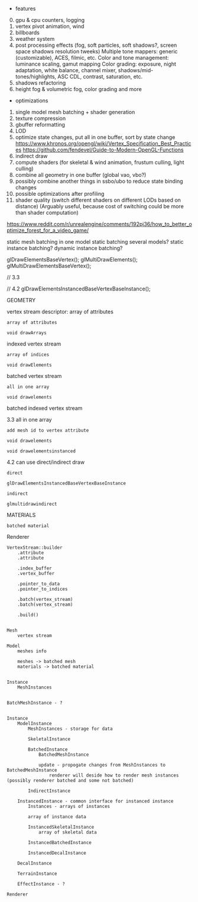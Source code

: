 * features
0. gpu & cpu counters, logging
1. vertex pivot animation, wind
2. billboards
2. weather system
3. post processing effects (fog, soft particles, soft shadows?, screen space shadows resolution tweeks)
   Multiple tone mappers: generic (customizable), ACES, filmic, etc.
   Color and tone management: luminance scaling, gamut mapping
   Color grading: exposure, night adaptation, white balance, channel mixer, shadows/mid-tones/highlights, ASC CDL, contrast, saturation, etc.
4. shadows refactoring
5. height fog & volumetric fog, color grading and more

* optimizations
1. single model mesh batching + shader generation 
2. texture compression 
3. gbuffer reformatting
4. LOD
5. optimize state changes, put all in one buffer, sort by state change
   https://www.khronos.org/opengl/wiki/Vertex_Specification_Best_Practices
   https://github.com/fendevel/Guide-to-Modern-OpenGL-Functions
5. indirect draw
6. compute shaders (for skeletal & wind animation, frustum culling, light culling)
7. combine all geometry in one buffer (global vao, vbo?)
8. possibly combine another things in ssbo/ubo to reduce state binding changes
9. possible optimizations after profiling 
10. shader quality (switch different shaders on different LODs based on distance) (Arguably useful, because cost of switching could be more than shader computation)

https://www.reddit.com/r/unrealengine/comments/192pj36/how_to_better_optimize_forest_for_a_video_game/

static mesh batching in one model
static batching several models?
static instance batching?
dynamic instance batching?

glDrawElementsBaseVertex();
glMultiDrawElements();
glMultiDrawElementsBaseVertex();

// 3.3


// 4.2
glDrawElementsInstancedBaseVertexBaseInstance();


GEOMETRY

vertex stream
    descriptor: array of attributes
    
    array of attributes

    void drawArrays

indexed vertex stream

    array of indices

    void drawElements

batched vertex stream

    all in one array

    void drawelements

batched indexed vertex stream

3.3
    all in one array

    add mesh id to vertex attribute

    void drawelements

    void drawelementsinstanced

4.2 can use direct/indirect draw

    direct

    glDrawElementsInstancedBaseVertexBaseInstance

    indirect

    glmultidrawindirect

MATERIALS

    batched material


Renderer 

    VertexStream::builder
        .attribute
        .attribute

        .index_buffer
        .vertex_buffer

        .pointer_to_data
        .pointer_to_indices

        .batch(vertex_stream)
        .batch(vertex_stream)

        .build()


    Mesh
        vertex stream

    Model
        meshes info

        meshes -> batched mesh
        materials -> batched material


    Instance
        MeshInstances


    BatchMeshInstance - ?


    Instance
        ModelInstance
            MeshInstances - storage for data

            SkeletalInstance

            BatchedInstance
                BatchedMeshInstance

                update - propogate changes from MeshInstances to BatchedMeshInstance
                    renderer will deside how to render mesh instances (possibly renderer batched and some not batched)

            IndirectInstance

        InstancedInstance - common interface for instanced instance
            Instances - arrays of instances

            array of instance data

            InstancedSkeletalInstance
                array of skeletal data

            InstancedBatchedInstance

            InstancedDecalInstance

        DecalInstance

        TerrainInstance

        EffectInstance - ?

    Renderer
